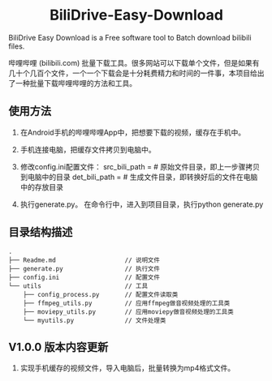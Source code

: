 <h1 align="center">
  <br>
  BiliDrive-Easy-Download
  <br>
</h1>

<!-- [![LICENSE](https://github.com/davidhefan/BiliDrive-Easy-Download/blob/main/LICENSE)](LICENSE) -->

BiliDrive Easy Download is a Free software tool to Batch download bilibili files.

哔哩哔哩 (bilibili.com) 批量下载工具。很多网站可以下载单个文件，但是如果有几十个几百个文件，一个一个下载会是十分耗费精力和时间的一件事，本项目给出了一种批量下载哔哩哔哩的方法和工具。


## 使用方法

1. 在Android手机的哔哩哔哩App中，把想要下载的视频，缓存在手机中。

2. 手机连接电脑，把缓存文件拷贝到电脑中。

3. 修改config.ini配置文件：
   src_bili_path =  # 原始文件目录，即上一步骤拷贝到电脑中的目录
   det_bili_path =  # 生成文件目录，即转换好后的文件在电脑中的存放目录

4. 执行generate.py。
   在命令行中，进入到项目目录，执行python generate.py

## 目录结构描述
```
.
├── Readme.md                   // 说明文件
├── generate.py                 // 执行文件
├── config.ini                  // 配置文件
└── utils                       // 工具
    ├── config_process.py       // 配置文件读取类
    ├── ffmpeg_utils.py         // 应用ffmpeg做音视频处理的工具类
    ├── moviepy_utils.py        // 应用moviepy做音视频处理的工具类
    └── myutils.py              // 文件处理类
```

## V1.0.0 版本内容更新
1. 实现手机缓存的视频文件，导入电脑后，批量转换为mp4格式文件。
